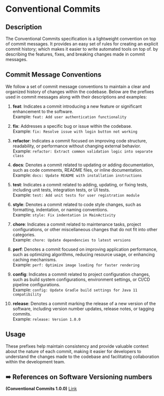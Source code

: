 # Conventional Commits

## Description
The Conventional Commits specification is a lightweight convention on top of commit messages. It provides an easy set of rules for creating an explicit commit history; which makes it easier to write automated tools on top of. by describing the features, fixes, and breaking changes made in commit messages.

## Commit Message Conventions
We follow a set of commit message conventions to maintain a clear and organized history of changes within the codebase. Below are the prefixes used in commit messages along with their descriptions and examples:

1. **feat**: Indicates a commit introducing a new feature or significant enhancement to the software. <br>
   Example: `feat: Add user authentication functionality`

2. **fix**: Addresses a specific bug or issue within the codebase. <br>
   Example: `fix: Resolve issue with login button not working`

3. **refactor**: Indicates a commit focused on improving code structure, readability, or performance without changing external behavior. <br>
   Example: `refactor: Extract common validation logic into separate class`

4. **docs**: Denotes a commit related to updating or adding documentation, such as code comments, README files, or inline documentation. <br>
   Example: `docs: Update README with installation instructions`

5. **test**: Indicates a commit related to adding, updating, or fixing tests, including unit tests, integration tests, or UI tests. <br>
   Example: `test: Add unit tests for user registration module`

6. **style**: Denotes a commit related to code style changes, such as formatting, indentation, or naming conventions. <br>
   Example: `style: Fix indentation in MainActivity`

7. **chore**: Indicates a commit related to maintenance tasks, project configurations, or other miscellaneous changes that do not fit into other categories. <br>
   Example: `chore: Update dependencies to latest versions`

8. **perf**: Denotes a commit focused on improving application performance, such as optimizing algorithms, reducing resource usage, or enhancing caching mechanisms. <br>
   Example: `perf: Optimize image loading for faster rendering`

9. **config**: Indicates a commit related to project configuration changes, such as build system configurations, environment settings, or CI/CD pipeline configurations. <br>
   Example: `config: Update Gradle build settings for Java 11 compatibility`

10. **release**: Denotes a commit marking the release of a new version of the software, including version number updates, release notes, or tagging commits. <br>
    Example: `release: Version 1.0.0`

## Usage
These prefixes help maintain consistency and provide valuable context about the nature of each commit, making it easier for developers to understand the changes made to the codebase and facilitating collaboration within the development team.



## ➠ References on Software Versioning numbers
**(Conventional Commits 1.0.0)** [Link](https://www.conventionalcommits.org/en/v1.0.0/#specification)

